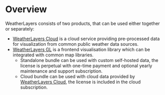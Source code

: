 # Overview

WeatherLayers consists of two products, that can be used either together or separately:

* [WeatherLayers Cloud](weatherlayers-cloud/) is a cloud service providing pre-processed data for visualization from common public weather data sources.
* [WeatherLayers GL](weatherlayers-gl/) is a frontend visualisation library which can be integrated with common map libraries.
  * Standalone bundle can be used with custom self-hosted data, the license is perpetual with one-time payment and optional yearly maintenance and support subscription.
  * Cloud bundle can be used with cloud data provided by [WeatherLayers Cloud](weatherlayers-cloud/), the license is included in the cloud subscription.
